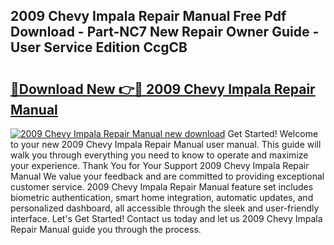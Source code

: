 ## 2009 Chevy Impala Repair Manual Free Pdf Download - Part-NC7 New Repair Owner Guide - User Service Edition CcgCB

# <h2><a href="http://bc16763.oget.top/?id=2009+Chevy+Impala+Repair+Manual">🔗Download New 👉🔴 2009 Chevy Impala Repair Manual</a></h2>

[![2009 Chevy Impala Repair Manual new download](https://i.imgur.com/5g1atiW.png)](http://bc16763.oget.top/?id=2009+Chevy+Impala+Repair+Manual)
Get Started! Welcome to your new 2009 Chevy Impala Repair Manual user manual. This guide will walk you through everything you need to know to operate and maximize your experience. Thank You for Your Support 2009 Chevy Impala Repair Manual We value your feedback and are committed to providing exceptional customer service. 2009 Chevy Impala Repair Manual feature set includes biometric authentication, smart home integration, automatic updates, and personalized dashboard, all accessible through the sleek and user-friendly interface. Let's Get Started! Contact us today and let us 2009 Chevy Impala Repair Manual guide you through the process.
